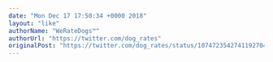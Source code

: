 ```yaml
---
date: "Mon Dec 17 17:50:34 +0000 2018"
layout: "like"
authorName: "WeRateDogs™"
authorUrl: "https://twitter.com/dog_rates"
originalPost: "https://twitter.com/dog_rates/status/1074723542741192704"
---
```

